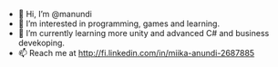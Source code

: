 - 👋 Hi, I’m @manundi
- 👀 I’m interested in programming, games and learning.
- 🌱 I’m currently learning more unity and advanced C# and business devekoping.
- 📫 Reach me at http://fi.linkedin.com/in/miika-anundi-2687885

